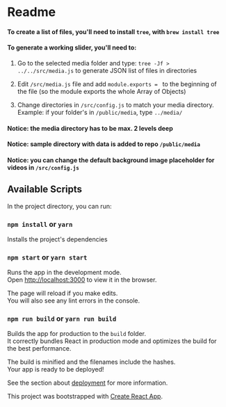 # Readme

#### To create a list of files, you'll need to install `tree`, with `brew install tree`

#### To generate a working slider, you'll need to:

1. Go to the selected media folder and type: `tree -Jf > ../../src/media.js` to generate JSON list of files in directories

2. Edit `/src/media.js` file and add `module.exports = ` to the beginning of the file (so the module exports the whole Array of Objects)

3. Change directories in `/src/config.js` to match your media directory.<br>
Example: if your folder's in `/public/media`, type `../media/`

#### Notice: the media directory has to be max. 2 levels deep

#### Notice: sample directory with data is added to repo `/public/media`

#### Notice: you can change the default background image placeholder for videos in `/src/config.js`

## Available Scripts

In the project directory, you can run:

### `npm install` or `yarn`

Installs the project's dependencies

### `npm start` or `yarn start`

Runs the app in the development mode.<br>
Open [http://localhost:3000](http://localhost:3000) to view it in the browser.

The page will reload if you make edits.<br>
You will also see any lint errors in the console.

### `npm run build` or `yarn run build`

Builds the app for production to the `build` folder.<br>
It correctly bundles React in production mode and optimizes the build for the best performance.

The build is minified and the filenames include the hashes.<br>
Your app is ready to be deployed!

See the section about [deployment](https://facebook.github.io/create-react-app/docs/deployment) for more information.

This project was bootstrapped with [Create React App](https://github.com/facebook/create-react-app).
